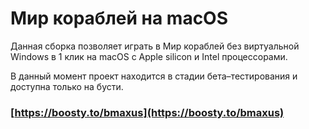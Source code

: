 # Мир кораблей на macOS

Данная сборка позволяет играть в Мир кораблей без виртуальной Windows в 1 клик на macOS с Apple silicon и Intel процессорами.

В данный момент проект находится в стадии бета–тестирования и доступна только на бусти.

### [https://boosty.to/bmaxus](https://boosty.to/bmaxus)